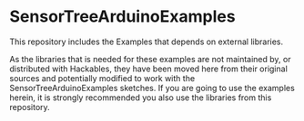 # SensorTreeArduinoExamples
This repository includes the Examples that depends on external libraries.

As the libraries that is needed for these examples are not maintained by, or distributed with Hackables, they have been moved here from their original sources and potentially modified to work with the SensorTreeArduinoExamples sketches. If you are going to use the examples herein, it is strongly recommended you also use the libraries from this repository. 
